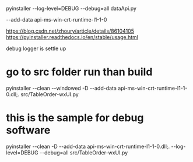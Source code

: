 pyinstaller --log-level=DEBUG --debug=all dataApi.py

--add-data api-ms-win-crt-runtime-l1-1-0

https://blog.csdn.net/zhoury/article/details/86104105
https://pyinstaller.readthedocs.io/en/stable/usage.html


debug logger is settle up

# go to src folder run than build
pyinstaller --clean --windowed -D --add-data api-ms-win-crt-runtime-l1-1-0.dll;. src/TableOrder-wxUI.py

# this is the sample for debug software
pyinstaller --clean -D --add-data api-ms-win-crt-runtime-l1-1-0.dll;. --log-level=DEBUG --debug=all src/TableOrder-wxUI.py
